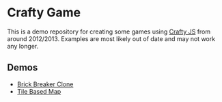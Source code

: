 # Crafty Game

This is a demo repository for creating some games using [Crafty JS](http://craftyjs.com) from around 2012/2013. Examples are most likely out of date and may not work any longer.

## Demos

* [Brick Breaker Clone](blocks.html)
* [Tile Based Map](game.html)
